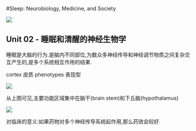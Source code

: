#Sleep: Neurobiology, Medicine, and Society

![](http://img3.douban.com/view/page_note/large/public/p33829264-2.jpg)

## Unit 02 - 睡眠和清醒的神经生物学
睡眠是大脑的行为.是脑内不同部位,为数众多神经传导和神经调节物质之间复杂交互产生的,是多个系统相互作用的结果.

cortex 皮质
phenotypes 表现型

![](http://7xjpra.com1.z0.glb.clouddn.com/brainArea.png)

从上图可见,主要功能区域集中在脑干(brain stem)和下丘脑(hypothalamus)

![](http://7xjpra.com1.z0.glb.clouddn.com/StateSpecificTransmitterRelease.png)

对临床的意义:如果药物对多个神经传导系统起作用,那么药效会较好.